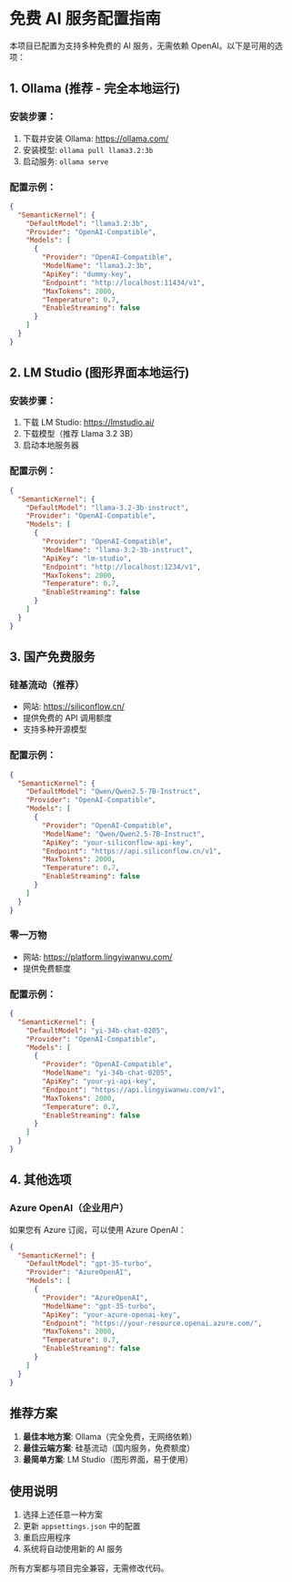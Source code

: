 # 免费 AI 服务配置指南

本项目已配置为支持多种免费的 AI 服务，无需依赖 OpenAI。以下是可用的选项：

## 1. Ollama (推荐 - 完全本地运行)

### 安装步骤：
1. 下载并安装 Ollama: https://ollama.com/
2. 安装模型: `ollama pull llama3.2:3b`
3. 启动服务: `ollama serve`

### 配置示例：
```json
{
  "SemanticKernel": {
    "DefaultModel": "llama3.2:3b",
    "Provider": "OpenAI-Compatible",
    "Models": [
      {
        "Provider": "OpenAI-Compatible",
        "ModelName": "llama3.2:3b",
        "ApiKey": "dummy-key",
        "Endpoint": "http://localhost:11434/v1",
        "MaxTokens": 2000,
        "Temperature": 0.7,
        "EnableStreaming": false
      }
    ]
  }
}
```

## 2. LM Studio (图形界面本地运行)

### 安装步骤：
1. 下载 LM Studio: https://lmstudio.ai/
2. 下载模型（推荐 Llama 3.2 3B）
3. 启动本地服务器

### 配置示例：
```json
{
  "SemanticKernel": {
    "DefaultModel": "llama-3.2-3b-instruct",
    "Provider": "OpenAI-Compatible",
    "Models": [
      {
        "Provider": "OpenAI-Compatible",
        "ModelName": "llama-3.2-3b-instruct",
        "ApiKey": "lm-studio",
        "Endpoint": "http://localhost:1234/v1",
        "MaxTokens": 2000,
        "Temperature": 0.7,
        "EnableStreaming": false
      }
    ]
  }
}
```

## 3. 国产免费服务

### 硅基流动（推荐）
- 网站: https://siliconflow.cn/
- 提供免费的 API 调用额度
- 支持多种开源模型

### 配置示例：
```json
{
  "SemanticKernel": {
    "DefaultModel": "Qwen/Qwen2.5-7B-Instruct",
    "Provider": "OpenAI-Compatible",
    "Models": [
      {
        "Provider": "OpenAI-Compatible",
        "ModelName": "Qwen/Qwen2.5-7B-Instruct",
        "ApiKey": "your-siliconflow-api-key",
        "Endpoint": "https://api.siliconflow.cn/v1",
        "MaxTokens": 2000,
        "Temperature": 0.7,
        "EnableStreaming": false
      }
    ]
  }
}
```

### 零一万物
- 网站: https://platform.lingyiwanwu.com/
- 提供免费额度

### 配置示例：
```json
{
  "SemanticKernel": {
    "DefaultModel": "yi-34b-chat-0205",
    "Provider": "OpenAI-Compatible",
    "Models": [
      {
        "Provider": "OpenAI-Compatible",
        "ModelName": "yi-34b-chat-0205",
        "ApiKey": "your-yi-api-key",
        "Endpoint": "https://api.lingyiwanwu.com/v1",
        "MaxTokens": 2000,
        "Temperature": 0.7,
        "EnableStreaming": false
      }
    ]
  }
}
```

## 4. 其他选项

### Azure OpenAI（企业用户）
如果您有 Azure 订阅，可以使用 Azure OpenAI：

```json
{
  "SemanticKernel": {
    "DefaultModel": "gpt-35-turbo",
    "Provider": "AzureOpenAI",
    "Models": [
      {
        "Provider": "AzureOpenAI",
        "ModelName": "gpt-35-turbo",
        "ApiKey": "your-azure-openai-key",
        "Endpoint": "https://your-resource.openai.azure.com/",
        "MaxTokens": 2000,
        "Temperature": 0.7,
        "EnableStreaming": false
      }
    ]
  }
}
```

## 推荐方案

1. **最佳本地方案**: Ollama（完全免费，无网络依赖）
2. **最佳云端方案**: 硅基流动（国内服务，免费额度）
3. **最简单方案**: LM Studio（图形界面，易于使用）

## 使用说明

1. 选择上述任意一种方案
2. 更新 `appsettings.json` 中的配置
3. 重启应用程序
4. 系统将自动使用新的 AI 服务

所有方案都与项目完全兼容，无需修改代码。
